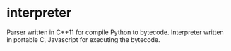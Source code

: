 # interpreter
Parser written in C++11 for compile Python to bytecode. Interpreter written in portable C, Javascript for executing the bytecode. 
